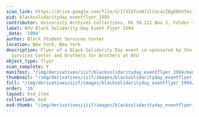 ```yaml
---
scan_link: https://drive.google.com/file/d/1lVlOfsxNJJlCocacZBgE0hX7mx_l0YT-/view?usp=sharing
pid: blacksolidarityday_eventflyer_1994
contributor: University Archives Collections, RG 39.212 Box 2, Folder 7
label: NYU Black Solidarity Day Event Flyer 1994
_date: '1994'
author: Black Student Services Center
location: New York, New York
description: Flyer of a Black Solidarity Day event co-sponsored by the Black Student
  Services Center and Brothers for Brothers at NYU
object_type: flyer
scan_complete: Y
manifest: "/img/derivatives/iiif/blacksolidarityday_eventflyer_1994/manifest.json"
thumbnail: "/img/derivatives/iiif/images/blacksolidarityday_eventflyer_1994/full/250,/0/default.jpg"
full: "/img/derivatives/iiif/images/blacksolidarityday_eventflyer_1994/full/1140,/0/default.jpg"
order: '16'
layout: bsd_item
collection: bsd
osd-thumb: "/img/derivatives/iiif/images/blacksolidarityday_eventflyer_1994/full/375,/0/default.jpg"
---
```

